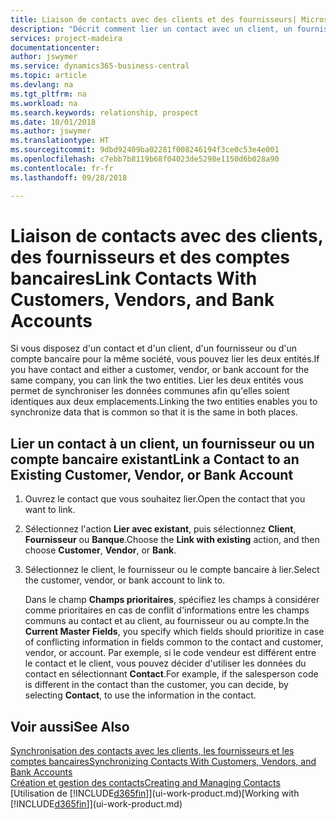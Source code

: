 ```yaml
---
title: Liaison de contacts avec des clients et des fournisseurs| Microsoft Docs
description: "Décrit comment lier un contact avec un client, un fournisseur, ou un compte bancaire de la même société, afin de pouvoir synchroniser les données communes."
services: project-madeira
documentationcenter: 
author: jswymer
ms.service: dynamics365-business-central
ms.topic: article
ms.devlang: na
ms.tgt_pltfrm: na
ms.workload: na
ms.search.keywords: relationship, prospect
ms.date: 10/01/2018
ms.author: jswymer
ms.translationtype: HT
ms.sourcegitcommit: 9dbd92409ba02281f008246194f3ce0c53e4e001
ms.openlocfilehash: c7ebb7b8119b68f04023de5298e1150d6b028a90
ms.contentlocale: fr-fr
ms.lasthandoff: 09/28/2018

---
```

# <a name="link-contacts-with-customers-vendors-and-bank-accounts"></a><span data-ttu-id="ed4b0-103">Liaison de contacts avec des clients, des fournisseurs et des comptes bancaires</span><span class="sxs-lookup"><span data-stu-id="ed4b0-103">Link Contacts With Customers, Vendors, and Bank Accounts</span></span>
<span data-ttu-id="ed4b0-104">Si vous disposez d'un contact et d'un client, d'un fournisseur ou d'un compte bancaire pour la même société, vous pouvez lier les deux entités.</span><span class="sxs-lookup"><span data-stu-id="ed4b0-104">If you have contact and either a customer, vendor, or bank account for the same company, you can link the two entities.</span></span> <span data-ttu-id="ed4b0-105">Lier les deux entités vous permet de synchroniser les données communes afin qu'elles soient identiques aux deux emplacements.</span><span class="sxs-lookup"><span data-stu-id="ed4b0-105">Linking the two entities enables you to synchronize data that is common so that it is the same in both places.</span></span>

## <a name="link-a-contact-to-an-existing-customer-vendor-or-bank-account"></a><span data-ttu-id="ed4b0-106">Lier un contact à un client, un fournisseur ou un compte bancaire existant</span><span class="sxs-lookup"><span data-stu-id="ed4b0-106">Link a Contact to an Existing Customer, Vendor, or Bank Account</span></span>
1. <span data-ttu-id="ed4b0-107">Ouvrez le contact que vous souhaitez lier.</span><span class="sxs-lookup"><span data-stu-id="ed4b0-107">Open the contact that you want to link.</span></span>
2. <span data-ttu-id="ed4b0-108">Sélectionnez l'action **Lier avec existant**, puis sélectionnez **Client**, **Fournisseur** ou **Banque**.</span><span class="sxs-lookup"><span data-stu-id="ed4b0-108">Choose the **Link with existing** action, and then choose **Customer**, **Vendor**, or **Bank**.</span></span>
3. <span data-ttu-id="ed4b0-109">Sélectionnez le client, le fournisseur ou le compte bancaire à lier.</span><span class="sxs-lookup"><span data-stu-id="ed4b0-109">Select the customer, vendor, or bank account to link to.</span></span>

   <span data-ttu-id="ed4b0-110">Dans le champ **Champs prioritaires**, spécifiez les champs à considérer comme prioritaires en cas de conflit d'informations entre les champs communs au contact et au client, au fournisseur ou au compte.</span><span class="sxs-lookup"><span data-stu-id="ed4b0-110">In the **Current Master Fields**, you specify which fields should prioritize in case of conflicting information in fields common to the contact and customer, vendor, or account.</span></span> <span data-ttu-id="ed4b0-111">Par exemple, si le code vendeur est différent entre le contact et le client, vous pouvez décider d'utiliser les données du contact en sélectionnant **Contact**.</span><span class="sxs-lookup"><span data-stu-id="ed4b0-111">For example, if the salesperson code is different in the contact than the customer, you can decide, by selecting **Contact**, to use the information in the contact.</span></span>

## <a name="see-also"></a><span data-ttu-id="ed4b0-112">Voir aussi</span><span class="sxs-lookup"><span data-stu-id="ed4b0-112">See Also</span></span>
[<span data-ttu-id="ed4b0-113">Synchronisation des contacts avec les clients, les fournisseurs et les comptes bancaires</span><span class="sxs-lookup"><span data-stu-id="ed4b0-113">Synchronizing Contacts With Customers, Vendors, and Bank Accounts</span></span>](marketing-synchronize-contacts-customers-vendors-bank-accounts.md)  
[<span data-ttu-id="ed4b0-114">Création et gestion des contacts</span><span class="sxs-lookup"><span data-stu-id="ed4b0-114">Creating and Managing Contacts</span></span>](marketing-contacts.md)  
<span data-ttu-id="ed4b0-115">[Utilisation de [!INCLUDE[d365fin](includes/d365fin_md.md)]](ui-work-product.md)</span><span class="sxs-lookup"><span data-stu-id="ed4b0-115">[Working with [!INCLUDE[d365fin](includes/d365fin_md.md)]](ui-work-product.md)</span></span>  

